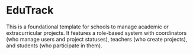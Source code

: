 # EduTrack
This is a foundational template for schools to manage academic or extracurricular projects. It features a role-based system with coordinators (who manage users and project statuses), teachers (who create projects), and students (who participate in them).
